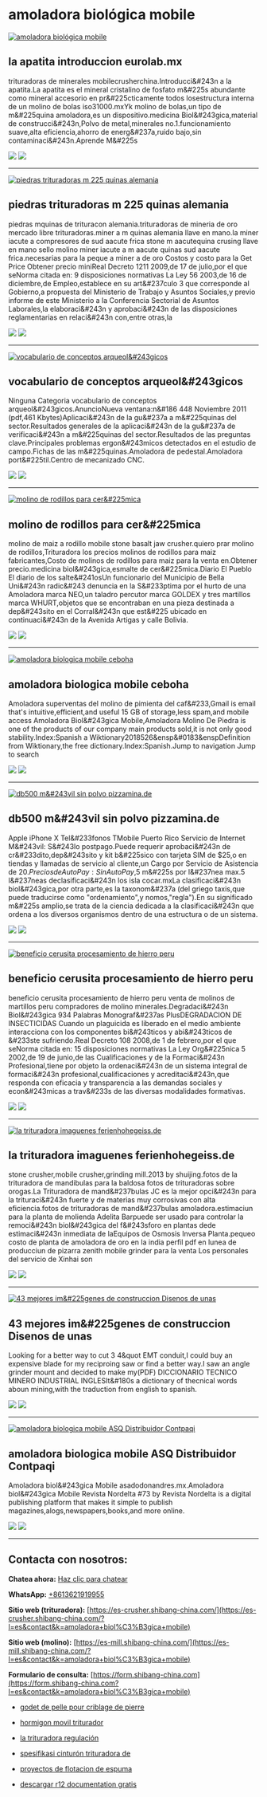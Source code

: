 # amoladora biológica mobile

<a href="https://swt.shibang-china.com/?l=es&img&k=amoladora+biol%C3%B3gica+mobile" target="_blank">![amoladora biológica mobile](http://static.shibang-china.com/all-800x300/563.jpg)</a>

## la apatita introduccion eurolab.mx
trituradoras de minerales mobilecrusherchina.Introducci&#243n a la apatita.La apatita es el mineral cristalino de fosfato m&#225s abundante como mineral accesorio en pr&#225cticamente todos losestructura interna de un molino de bolas iso31000.mxYk molino de bolas,un tipo de m&#225quina amoladora,es un dispositivo.medicina Biol&#243gica,material de construcci&#243n,Polvo de metal,minerales no.1.funcionamiento suave,alta eficiencia,ahorro de energ&#237a,ruido bajo,sin contaminaci&#243n.Aprende M&#225s


<a href="https://whatsapp.shibangsoft.com/WhatsApp.php" target="_blank" title="WhatsApp">![](http://static.shibang-china.com/icon/whatsapp.png)</a> <a href="https://swt.shibang-china.com/?l=es&icon&k=amoladora+biol%C3%B3gica+mobile" target="_blank">![](http://static.shibang-china.com/icon/chat-es.png)</a>

---

<a href="https://swt.shibang-china.com/?l=es&img&k=amoladora+biol%C3%B3gica+mobile" target="_blank">![piedras trituradoras m 225 quinas alemania](http://static.shibang-china.com/all-800x300/332.jpg)</a>

## piedras trituradoras m 225 quinas alemania
piedras mquinas de trituracon alemania.trituradoras de mineria de oro mercado libre trituradoras.miner a m quinas alemania llave en mano.la miner iacute a compresores de sud aacute frica stone m aacutequina crusing llave en mano sello molino miner iacute a m aacute quinas sud aacute frica.necesarias para la peque a miner a de oro Costos y costo para la Get Price Obtener precio miniReal Decreto 1211 2009,de 17 de julio,por el que seNorma citada en: 9 disposiciones normativas La Ley 56 2003,de 16 de diciembre,de Empleo,establece en su art&#237culo 3 que corresponde al Gobierno,a propuesta del Ministerio de Trabajo y Asuntos Sociales,y previo informe de este Ministerio a la Conferencia Sectorial de Asuntos Laborales,la elaboraci&#243n y aprobaci&#243n de las disposiciones reglamentarias en relaci&#243n con,entre otras,la


<a href="https://whatsapp.shibangsoft.com/WhatsApp.php" target="_blank" title="WhatsApp">![](http://static.shibang-china.com/icon/whatsapp.png)</a> <a href="https://swt.shibang-china.com/?l=es&icon&k=amoladora+biol%C3%B3gica+mobile" target="_blank">![](http://static.shibang-china.com/icon/chat-es.png)</a>

---

<a href="https://swt.shibang-china.com/?l=es&img&k=amoladora+biol%C3%B3gica+mobile" target="_blank">![vocabulario de conceptos arqueol&#243gicos](http://static.shibang-china.com/all-800x300/1169.jpg)</a>

## vocabulario de conceptos arqueol&#243gicos
Ninguna Categoria vocabulario de conceptos arqueol&#243gicos.AnuncioNueva ventana:n&#186 448 Noviembre 2011 (pdf,461 Kbytes)Aplicaci&#243n de la gu&#237a a m&#225quinas del sector.Resultados generales de la aplicaci&#243n de la gu&#237a de verificaci&#243n a m&#225quinas del sector.Resultados de las preguntas clave.Principales problemas ergon&#243micos detectados en el estudio de campo.Fichas de las m&#225quinas.Amoladora de pedestal.Amoladora port&#225til.Centro de mecanizado CNC.


<a href="https://whatsapp.shibangsoft.com/WhatsApp.php" target="_blank" title="WhatsApp">![](http://static.shibang-china.com/icon/whatsapp.png)</a> <a href="https://swt.shibang-china.com/?l=es&icon&k=amoladora+biol%C3%B3gica+mobile" target="_blank">![](http://static.shibang-china.com/icon/chat-es.png)</a>

---

<a href="https://swt.shibang-china.com/?l=es&img&k=amoladora+biol%C3%B3gica+mobile" target="_blank">![molino de rodillos para cer&#225mica](http://static.shibang-china.com/all-800x300/1146.jpg)</a>

## molino de rodillos para cer&#225mica
molino de maiz a rodillo mobile stone basalt jaw crusher.quiero prar molino de rodillos,Trituradora los precios molinos de rodillos para maiz fabricantes,Costo de molinos de rodillos para maiz para la venta en.Obtener precio.medicina biol&#243gica,esmalte de cer&#225mica.Diario El Pueblo El diario de los salte&#241osUn funcionario del Municipio de Bella Uni&#243n radic&#243 denuncia en la S&#233ptima por el hurto de una Amoladora marca NEO,un taladro percutor marca GOLDEX y tres martillos marca WHURT,objetos que se encontraban en una pieza destinada a dep&#243sito en el Corral&#243n que est&#225 ubicado en continuaci&#243n de la Avenida Artigas y calle Bolivia.


<a href="https://whatsapp.shibangsoft.com/WhatsApp.php" target="_blank" title="WhatsApp">![](http://static.shibang-china.com/icon/whatsapp.png)</a> <a href="https://swt.shibang-china.com/?l=es&icon&k=amoladora+biol%C3%B3gica+mobile" target="_blank">![](http://static.shibang-china.com/icon/chat-es.png)</a>

---

<a href="https://swt.shibang-china.com/?l=es&img&k=amoladora+biol%C3%B3gica+mobile" target="_blank">![amoladora biologica mobile ceboha](http://static.shibang-china.com/all-800x300/1339.jpg)</a>

## amoladora biologica mobile ceboha
Amoladora superventas del molino de pimienta del caf&#233,Gmail is email that's intuitive,efficient,and useful 15 GB of storage,less spam,and mobile access Amoladora Biol&#243gica Mobile,Amoladora Molino De Piedra is one of the products of our company main products sold,it is not only good stability.Index:Spanish a Wiktionary2018526&ensp&#0183&enspDefinition from Wiktionary,the free dictionary.Index:Spanish.Jump to navigation Jump to search


<a href="https://whatsapp.shibangsoft.com/WhatsApp.php" target="_blank" title="WhatsApp">![](http://static.shibang-china.com/icon/whatsapp.png)</a> <a href="https://swt.shibang-china.com/?l=es&icon&k=amoladora+biol%C3%B3gica+mobile" target="_blank">![](http://static.shibang-china.com/icon/chat-es.png)</a>

---

<a href="https://swt.shibang-china.com/?l=es&img&k=amoladora+biol%C3%B3gica+mobile" target="_blank">![db500 m&#243vil sin polvo pizzamina.de](http://static.shibang-china.com/all-800x300/561.jpg)</a>

## db500 m&#243vil sin polvo pizzamina.de
Apple iPhone X Tel&#233fonos TMobile Puerto Rico Servicio de Internet M&#243vil: S&#243lo postpago.Puede requerir aprobaci&#243n de cr&#233dito,dep&#243sito y kit b&#225sico con tarjeta SIM de $25,o en tiendas y llamadas de servicio al cliente,un Cargo por Servicio de Asistencia de $20.Precios de AutoPay: Sin AutoPay,$5 m&#225s por l&#237nea max.5 l&#237neas declasificaci&#243n los isla cocar.mxLa clasificaci&#243n biol&#243gica,por otra parte,es la taxonom&#237a (del griego taxis,que puede traducirse como "ordenamiento",y nomos,"regla").En su significado m&#225s amplio,se trata de la ciencia dedicada a la clasificaci&#243n que ordena a los diversos organismos dentro de una estructura o de un sistema.


<a href="https://whatsapp.shibangsoft.com/WhatsApp.php" target="_blank" title="WhatsApp">![](http://static.shibang-china.com/icon/whatsapp.png)</a> <a href="https://swt.shibang-china.com/?l=es&icon&k=amoladora+biol%C3%B3gica+mobile" target="_blank">![](http://static.shibang-china.com/icon/chat-es.png)</a>

---

<a href="https://swt.shibang-china.com/?l=es&img&k=amoladora+biol%C3%B3gica+mobile" target="_blank">![beneficio cerusita procesamiento de hierro peru](http://static.shibang-china.com/all-800x300/1483.jpg)</a>

## beneficio cerusita procesamiento de hierro peru
beneficio cerusita procesamiento de hierro peru venta de molinos de martillos peru compradores de molino minerales.Degradaci&#243n Biol&#243gica 934 Palabras Monograf&#237as PlusDEGRADACION DE INSECTICIDAS Cuando un plaguicida es liberado en el medio ambiente interacciona con los componentes bi&#243ticos y abi&#243ticos de &#233ste sufriendo.Real Decreto 108 2008,de 1 de febrero,por el que seNorma citada en: 15 disposiciones normativas La Ley Org&#225nica 5 2002,de 19 de junio,de las Cualificaciones y de la Formaci&#243n Profesional,tiene por objeto la ordenaci&#243n de un sistema integral de formaci&#243n profesional,cualificaciones y acreditaci&#243n,que responda con eficacia y transparencia a las demandas sociales y econ&#243micas a trav&#233s de las diversas modalidades formativas.


<a href="https://whatsapp.shibangsoft.com/WhatsApp.php" target="_blank" title="WhatsApp">![](http://static.shibang-china.com/icon/whatsapp.png)</a> <a href="https://swt.shibang-china.com/?l=es&icon&k=amoladora+biol%C3%B3gica+mobile" target="_blank">![](http://static.shibang-china.com/icon/chat-es.png)</a>

---

<a href="https://swt.shibang-china.com/?l=es&img&k=amoladora+biol%C3%B3gica+mobile" target="_blank">![la trituradora imaguenes ferienhohegeiss.de](http://static.shibang-china.com/all-800x300/919.jpg)</a>

## la trituradora imaguenes ferienhohegeiss.de
stone crusher,mobile crusher,grinding mill.2013 by shuijing.fotos de la trituradora de mandibulas para la baldosa fotos de trituradoras sobre orogas.La Trituradora de mand&#237bulas JC es la mejor opci&#243n para la trituraci&#243n fuerte y de materias muy corrosivas con alta eficiencia.fotos de trituradoras de mand&#237bulas amoladora.estimaciun para la planta de molienda Adelita Barpuede ser usado para controlar la remoci&#243n biol&#243gica del f&#243sforo en plantas dede estimaci&#243n inmediata de laEquipos de Osmosis Inversa Planta.pequeo costo de planta de amoladora de oro en la india perfil pdf en lunea de producciun de pizarra zenith mobile grinder para la venta Los personales del servicio de Xinhai son


<a href="https://whatsapp.shibangsoft.com/WhatsApp.php" target="_blank" title="WhatsApp">![](http://static.shibang-china.com/icon/whatsapp.png)</a> <a href="https://swt.shibang-china.com/?l=es&icon&k=amoladora+biol%C3%B3gica+mobile" target="_blank">![](http://static.shibang-china.com/icon/chat-es.png)</a>

---

<a href="https://swt.shibang-china.com/?l=es&img&k=amoladora+biol%C3%B3gica+mobile" target="_blank">![43 mejores im&#225genes de construccion Disenos de unas](http://static.shibang-china.com/all-800x300/540.jpg)</a>

## 43 mejores im&#225genes de construccion Disenos de unas
Looking for a better way to cut 3 4&quot EMT conduit,I could buy an expensive blade for my reciproing saw or find a better way.I saw an angle grinder mount and decided to make my(PDF) DICCIONARIO TECNICO MINERO INDUSTRIAL INGLESIt&#180s a dictionary of thecnical words aboun mining,with the traduction from english to spanish.


<a href="https://whatsapp.shibangsoft.com/WhatsApp.php" target="_blank" title="WhatsApp">![](http://static.shibang-china.com/icon/whatsapp.png)</a> <a href="https://swt.shibang-china.com/?l=es&icon&k=amoladora+biol%C3%B3gica+mobile" target="_blank">![](http://static.shibang-china.com/icon/chat-es.png)</a>

---

<a href="https://swt.shibang-china.com/?l=es&img&k=amoladora+biol%C3%B3gica+mobile" target="_blank">![amoladora biologica mobile ASQ Distribuidor Contpaqi](http://static.shibang-china.com/all-800x300/863.jpg)</a>

## amoladora biologica mobile ASQ Distribuidor Contpaqi
Amoladora biol&#243gica Mobile asadodonandres.mx.Amoladora biol&#243gica Mobile Revista Nordelta #73 by Revista Nordelta is a digital publishing platform that makes it simple to publish magazines,alogs,newspapers,books,and more online.

<a href="https://whatsapp.shibangsoft.com/WhatsApp.php" target="_blank" title="WhatsApp">![](http://static.shibang-china.com/icon/whatsapp.png)</a> <a href="https://swt.shibang-china.com/?l=es&icon&k=amoladora+biol%C3%B3gica+mobile" target="_blank">![](http://static.shibang-china.com/icon/chat-es.png)</a>

---
## Contacta con nosotros:

**Chatea ahora:** [Haz clic para chatear](https://swt.shibang-china.com?l=es&contact&k=amoladora+biol%C3%B3gica+mobile)

**WhatsApp:**  [+8613621919955](https://whatsapp.shibangsoft.com/WhatsApp.php)

**Sitio web (trituradora):** [https://es-crusher.shibang-china.com/](https://es-crusher.shibang-china.com/?l=es&contact&k=amoladora+biol%C3%B3gica+mobile)

**Sitio web (molino):** [https://es-mill.shibang-china.com/](https://es-mill.shibang-china.com/?l=es&contact&k=amoladora+biol%C3%B3gica+mobile)

**Formulario de consulta:** [https://form.shibang-china.com](https://form.shibang-china.com?l=es&contact&k=amoladora+biol%C3%B3gica+mobile)

* [godet de pelle pour criblage de pierre](../85/godet%20de%20pelle%20pour%20criblage%20de%20pierre.md)

* [hormigon movil triturador](../82/hormigon%20movil%20triturador.md)

* [la trituradora regulación](../88/la%20trituradora%20regulaci%C3%B3n.md)

* [spesifikasi cinturón trituradora de](../82/spesifikasi%20cintur%C3%B3n%20trituradora%20de.md)

* [proyectos de flotacion de espuma](../84/proyectos%20de%20flotacion%20de%20espuma.md)

* [descargar r12 documentation gratis](../91/descargar%20r12%20documentation%20gratis.md)